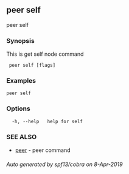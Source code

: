 ##  peer self

peer self

### Synopsis

This is get self node command

```
 peer self [flags]
```

### Examples

```
peer self
```

### Options

```
  -h, --help   help for self
```

### SEE ALSO

* [ peer](_peer.md)	 - peer command

###### Auto generated by spf13/cobra on 8-Apr-2019
